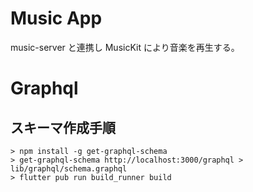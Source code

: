# Music App
music-server と連携し MusicKit により音楽を再生する。

# Graphql
## スキーマ作成手順

```console
> npm install -g get-graphql-schema
> get-graphql-schema http://localhost:3000/graphql > lib/graphql/schema.graphql
> flutter pub run build_runner build
```
